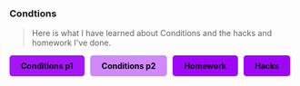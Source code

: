 ### Condtions

> Here is what I have learned about Conditions and the hacks and homework I've done.

<div style="display: flex; flex-wrap: wrap; gap: 10px;">
    <a href="{{site.baseurl}}/csse/lessons/conditional_p1/" style="text-decoration: none;">
        <div style="background-color: #a515f8; color: rgb(0, 0, 0); padding: 10px 20px; border-radius: 5px; font-weight: bold;">
            Conditions p1
        </div>
    </a>
    <a href="{{site.baseurl}}/csse/lessons/conditionals-p2/" style="text-decoration: none;">
        <div style="background-color: #d088fa; color: rgb(0, 0, 0); padding: 10px 20px; border-radius: 5px; font-weight: bold;">
            Conditions p2
        </div>
    </a>
    <a href="{{site.baseurl}}/csse/lessons/conditions_p3/" style="text-decoration: none;">
        <div style="background-color: #9e07f6; color: rgb(0, 0, 0); padding: 10px 20px; border-radius: 5px; font-weight: bold;">
            Homework
        </div>
    </a>
    <a href="{{site.baseurl}}/csse/conditionals_hacks/" style="text-decoration: none;">
        <div style="background-color: #9e07f6; color: rgb(0, 0, 0); padding: 10px 20px; border-radius: 5px; font-weight: bold;">
            Hacks
        </div>
    </a>
</div>